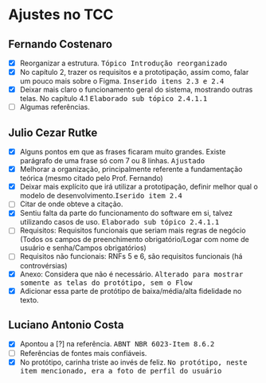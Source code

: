 # Ajustes no TCC

## Fernando Costenaro
- [X] Reorganizar a estrutura. <kbd>Tópico Introdução reorganizado</kbd>
- [X] No capítulo 2, trazer os requisitos e a prototipação, assim como, falar um pouco mais sobre o Figma. <kbd>Inserido itens 2.3 e 2.4</kbd>
- [X] Deixar mais claro o funcionamento geral do sistema, mostrando outras telas. No capítulo 4.1 <kbd>Elaborado sub tópico 2.4.1.1</kbd>
- [ ] Algumas referências.
##

## Julio Cezar Rutke
- [X] Alguns pontos em que as frases ficaram muito grandes. Existe parágrafo de uma frase só com 7 ou 8 linhas. <kbd>Ajustado</kbd>
- [X] Melhorar a organização, principalmente referente a fundamentação teórica (mesmo citado pelo Prof. Fernando)
- [X] Deixar mais explícito que irá utilizar a prototipação, definir melhor qual o modelo de desenvolvimento.<kbd>Iserido item 2.4</kbd>
- [ ] Citar de onde obteve a citação.
- [X] Sentiu falta da parte do funcionamento do software em si, talvez utilizando casos de uso. <kbd>Elaborado sub tópico 2.4.1.1</kbd>
- [ ] Requisitos: Requisitos funcionais que seriam mais regras de negócio (Todos os campos de preenchimento obrigatório/Logar com nome de usuário e senha/Campos obrigatórios)
- [ ] Requisitos não funcionais: RNFs 5 e 6, são requisitos funcionais (há controvérsias)
- [X] Anexo: Considera que não é necessário. <kbd>Alterado para mostrar somente as telas do protótipo, sem o Flow</kbd>
- [X] Adicionar essa parte de protótipo de baixa/média/alta fidelidade no texto.
##

## Luciano Antonio Costa
- [X] Apontou a [?] na referência. <kbd>ABNT NBR 6023-Item 8.6.2</kbd>
- [ ] Referências de fontes mais confiáveis.
- [X] No protótipo, carinha triste ao invés de feliz. <kbd>No protótipo, neste item mencionado, era a foto de perfil do usuário</kbd>
